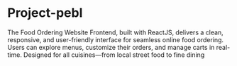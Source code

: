 # Project-pebl
The Food Ordering Website Frontend, built with ReactJS, delivers a clean, responsive, and user-friendly interface for seamless online food ordering. Users can explore menus, customize their orders, and manage carts in real-time. Designed for all cuisines—from local street food to fine dining
